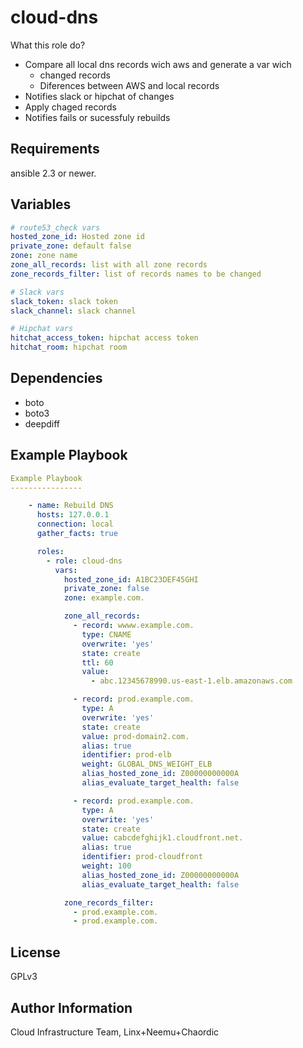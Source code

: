 cloud-dns
=========

What this role do?
  * Compare all local dns records wich aws and generate a var wich
    * changed records
    * Diferences between AWS and local records
  * Notifies slack or hipchat of changes
  * Apply chaged records
  * Notifies fails or sucessfuly rebuilds

Requirements
------------

ansible 2.3 or newer.

Variables
--------------
```yaml
# route53_check vars
hosted_zone_id: Hosted zone id
private_zone: default false
zone: zone name
zone_all_records: list with all zone records
zone_records_filter: list of records names to be changed

# Slack vars
slack_token: slack token
slack_channel: slack channel

# Hipchat vars
hitchat_access_token: hipchat access token
hitchat_room: hipchat room

```
Dependencies
------------
- boto
- boto3
- deepdiff 

Example Playbook
----------------
```yaml
Example Playbook
----------------

    - name: Rebuild DNS
      hosts: 127.0.0.1
      connection: local
      gather_facts: true

      roles:
        - role: cloud-dns
          vars:
            hosted_zone_id: A1BC23DEF45GHI
            private_zone: false
            zone: example.com.

            zone_all_records:
              - record: wwww.example.com.
                type: CNAME
                overwrite: 'yes'
                state: create
                ttl: 60
                value:
                  - abc.12345678990.us-east-1.elb.amazonaws.com

              - record: prod.example.com.
                type: A
                overwrite: 'yes'
                state: create
                value: prod-domain2.com.
                alias: true
                identifier: prod-elb
                weight: GLOBAL_DNS_WEIGHT_ELB
                alias_hosted_zone_id: Z00000000000A
                alias_evaluate_target_health: false

              - record: prod.example.com.
                type: A
                overwrite: 'yes'
                state: create
                value: cabcdefghijk1.cloudfront.net.
                alias: true
                identifier: prod-cloudfront
                weight: 100
                alias_hosted_zone_id: Z00000000000A
                alias_evaluate_target_health: false

            zone_records_filter:
              - prod.example.com.
              - prod.example.com.
```
License
-------

GPLv3

Author Information
------------------

Cloud Infrastructure Team, Linx+Neemu+Chaordic
